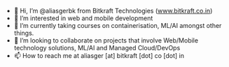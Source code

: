 - 👋 Hi, I’m @aliasgerbk from Bitkraft Technologies (www.bitkraft.co.in)
- 👀 I’m interested in web and mobile development
- 🌱 I’m currently taking courses on containerisation, ML/AI amongst other things.
- 💞️ I’m looking to collaborate on projects that involve Web/Mobile technology solutions, ML/AI and Managed Cloud/DevOps
- 📫 How to reach me at aliasger [at] bitkraft [dot] co [dot] in

<!---
aliasgerbk/aliasgerbk is a ✨ special ✨ repository because its `README.md` (this file) appears on your GitHub profile.
You can click the Preview link to take a look at your changes.
--->
